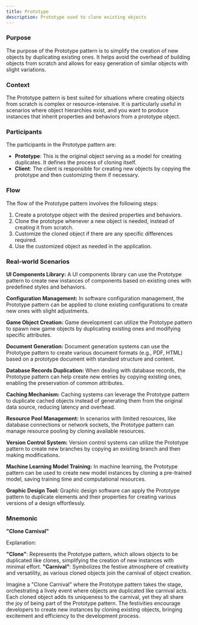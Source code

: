 ```yaml
---
title: Prototype
description: Prototype used to clone existing objects
---
```


### Purpose

The purpose of the Prototype pattern is to simplify the creation of new objects by duplicating existing ones. It helps avoid the overhead of building objects from scratch and allows for easy generation of similar objects with slight variations.

### Context

The Prototype pattern is best suited for situations where creating objects from scratch is complex or resource-intensive. It is particularly useful in scenarios where object hierarchies exist, and you want to produce instances that inherit properties and behaviors from a prototype object.

### Participants

The participants in the Prototype pattern are:

- **Prototype**: This is the original object serving as a model for creating duplicates. It defines the process of cloning itself.
- **Client**: The client is responsible for creating new objects by copying the prototype and then customizing them if necessary.

### Flow

The flow of the Prototype pattern involves the following steps:

1. Create a prototype object with the desired properties and behaviors.
2. Clone the prototype whenever a new object is needed, instead of creating it from scratch.
3. Customize the cloned object if there are any specific differences required.
4. Use the customized object as needed in the application.

### Real-world Scenarios

**UI Components Library:** A UI components library can use the Prototype pattern to create new instances of components based on existing ones with predefined styles and behaviors.

**Configuration Management:** In software configuration management, the Prototype pattern can be applied to clone existing configurations to create new ones with slight adjustments.

**Game Object Creation:** Game development can utilize the Prototype pattern to spawn new game objects by duplicating existing ones and modifying specific attributes.

**Document Generation:** Document generation systems can use the Prototype pattern to create various document formats (e.g., PDF, HTML) based on a prototype document with standard structure and content.

**Database Records Duplication:** When dealing with database records, the Prototype pattern can help create new entries by copying existing ones, enabling the preservation of common attributes.

**Caching Mechanism:** Caching systems can leverage the Prototype pattern to duplicate cached objects instead of generating them from the original data source, reducing latency and overhead.

**Resource Pool Management:** In scenarios with limited resources, like database connections or network sockets, the Prototype pattern can manage resource pooling by cloning available resources.

**Version Control System:** Version control systems can utilize the Prototype pattern to create new branches by copying an existing branch and then making modifications.

**Machine Learning Model Training:** In machine learning, the Prototype pattern can be used to create new model instances by cloning a pre-trained model, saving training time and computational resources.

**Graphic Design Tool:** Graphic design software can apply the Prototype pattern to duplicate elements and their properties for creating various versions of a design effortlessly.


### Mnemonic

**"Clone Carnival"**

Explanation:

**"Clone"**: Represents the Prototype pattern, which allows objects to be duplicated like clones, simplifying the creation of new instances with minimal effort.
**"Carnival"**: Symbolizes the festive atmosphere of creativity and versatility, as various cloned objects join the carnival of object creation.

Imagine a "Clone Carnival" where the Prototype pattern takes the stage, orchestrating a lively event where objects are duplicated like carnival acts. Each cloned object adds its uniqueness to the carnival, yet they all share the joy of being part of the Prototype pattern. The festivities encourage developers to create new instances by cloning existing objects, bringing excitement and efficiency to the development process.
